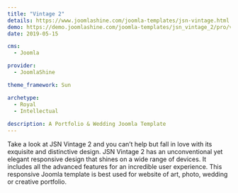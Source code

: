 ```yaml
---
title: "Vintage 2"
details: https://www.joomlashine.com/joomla-templates/jsn-vintage.html
demo: https://demo.joomlashine.com/joomla-templates/jsn_vintage_2/pro/vintage/
date: 2019-05-15

cms: 
  - Joomla

provider: 
  - JoomlaShine

theme_framework: Sun

archetype:
  - Royal
  - Intellectual
  
description: A Portfolio & Wedding Joomla Template
---
```


Take a look at JSN Vintage 2 and you can’t help but fall in love with its exquisite and distinctive design. JSN Vintage 2 has an unconventional yet elegant responsive design that shines on a wide range of devices. It includes all the advanced features for an incredible user experience. This responsive Joomla template is best used for website of art, photo, wedding or creative portfolio.